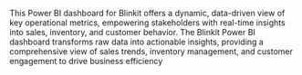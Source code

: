 This Power BI dashboard for Blinkit offers a dynamic, data-driven view of key operational metrics, empowering stakeholders with real-time insights into sales,
inventory, and customer behavior.
The Blinkit Power BI dashboard transforms raw data into actionable insights, providing a comprehensive view of sales trends,
inventory management, and customer engagement to drive business efficiency
